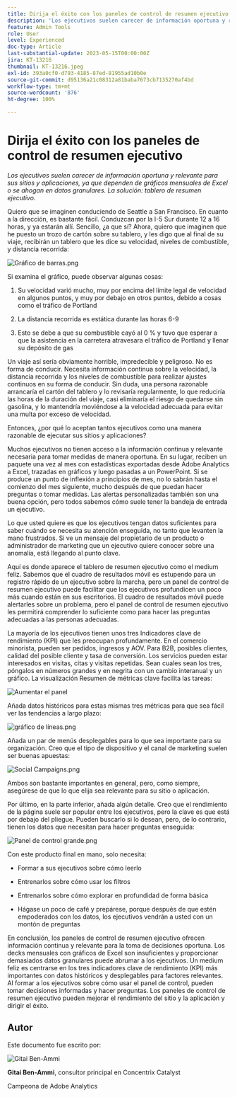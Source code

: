 ```yaml
---
title: Dirija el éxito con los paneles de control de resumen ejecutivo
description: 'Los ejecutivos suelen carecer de información oportuna y relevante para sus sitios y aplicaciones, ya que dependen de gráficos mensuales de Excel o se ahogan en datos granulares. La solución: tablero de resumen ejecutivo.'
feature: Admin Tools
role: User
level: Experienced
doc-type: Article
last-substantial-update: 2023-05-15T00:00:00Z
jira: KT-13216
thumbnail: KT-13216.jpeg
exl-id: 393a0cf0-d793-4185-87ed-81955ad10b0e
source-git-commit: d95136a21c08312a81baba7673cb7135270af4bd
workflow-type: tm+mt
source-wordcount: '876'
ht-degree: 100%

---
```


# Dirija el éxito con los paneles de control de resumen ejecutivo

_Los ejecutivos suelen carecer de información oportuna y relevante para sus sitios y aplicaciones, ya que dependen de gráficos mensuales de Excel o se ahogan en datos granulares. La solución: tablero de resumen ejecutivo._

Quiero que se imaginen conduciendo de Seattle a San Francisco. En cuanto a la dirección, es bastante fácil. Conduzcan por la I-5 Sur durante 12 a 16 horas, y ya estarán allí. Sencillo, ¿a que sí? Ahora, quiero que imaginen que he puesto un trozo de cartón sobre su tablero, y les digo que al final de su viaje, recibirán un tablero que les dice su velocidad, niveles de combustible, y distancia recorrida:

![Gráfico de barras.png](assets/bar-graph.png)

Si examina el gráfico, puede observar algunas cosas:

1. Su velocidad varió mucho, muy por encima del límite legal de velocidad en algunos puntos, y muy por debajo en otros puntos, debido a cosas como el tráfico de Portland

1. La distancia recorrida es estática durante las horas 6-9

1. Esto se debe a que su combustible cayó al 0 % y tuvo que esperar a que la asistencia en la carretera atravesara el tráfico de Portland y llenar su depósito de gas

Un viaje así sería obviamente horrible, impredecible y peligroso. No es forma de conducir. Necesita información continua sobre la velocidad, la distancia recorrida y los niveles de combustible para realizar ajustes continuos en su forma de conducir. Sin duda, una persona razonable arrancaría el cartón del tablero y lo revisaría regularmente, lo que reduciría las horas de la duración del viaje, casi eliminaría el riesgo de quedarse sin gasolina, y lo mantendría moviéndose a la velocidad adecuada para evitar una multa por exceso de velocidad.

Entonces, ¿por qué lo aceptan tantos ejecutivos como una manera razonable de ejecutar sus sitios y aplicaciones?

Muchos ejecutivos no tienen acceso a la información continua y relevante necesaria para tomar medidas de manera oportuna. En su lugar, reciben un paquete una vez al mes con estadísticas exportadas desde Adobe Analytics a Excel, trazadas en gráficos y luego pasadas a un PowerPoint. Si se produce un punto de inflexión a principios de mes, no lo sabrán hasta el comienzo del mes siguiente, mucho después de que puedan hacer preguntas o tomar medidas. Las alertas personalizadas también son una buena opción, pero todos sabemos cómo suele tener la bandeja de entrada un ejecutivo.

Lo que usted quiere es que los ejecutivos tengan datos suficientes para saber cuándo se necesita su atención enseguida, no tanto que levanten la mano frustrados. Si ve un mensaje del propietario de un producto o administrador de marketing que un ejecutivo quiere conocer sobre una anomalía, está llegando al punto clave.

Aquí es donde aparece el tablero de resumen ejecutivo como el medium feliz. Sabemos que el cuadro de resultados móvil es estupendo para un registro rápido de un ejecutivo sobre la marcha, pero un panel de control de resumen ejecutivo puede facilitar que los ejecutivos profundicen un poco más cuando están en sus escritorios. El cuadro de resultados móvil puede alertarles sobre un problema, pero el panel de control de resumen ejecutivo les permitirá comprender lo suficiente como para hacer las preguntas adecuadas a las personas adecuadas.

La mayoría de los ejecutivos tienen unos tres Indicadores clave de rendimiento (KPI) que les preocupan profundamente. En el comercio minorista, pueden ser pedidos, ingresos y AOV. Para B2B, posibles clientes, calidad del posible cliente y tasa de conversión. Los servicios pueden estar interesados en visitas, citas y visitas repetidas. Sean cuales sean los tres, póngalos en números grandes y en negrita con un cambio interanual y un gráfico. La visualización Resumen de métricas clave facilita las tareas:

![Aumentar el panel](assets/zoom-in-panel.png)

Añada datos históricos para estas mismas tres métricas para que sea fácil ver las tendencias a largo plazo:

![gráfico de líneas.png](assets/line-graph.png)

Añada un par de menús desplegables para lo que sea importante para su organización. Creo que el tipo de dispositivo y el canal de marketing suelen ser buenas apuestas:

![Social Campaigns.png](assets/social-campaigns.png)

Ambos son bastante importantes en general, pero, como siempre, asegúrese de que lo que elija sea relevante para su sitio o aplicación.

Por último, en la parte inferior, añada algún detalle. Creo que el rendimiento de la página suele ser popular entre los ejecutivos, pero la clave es que está por debajo del pliegue. Pueden buscarlo si lo desean, pero, de lo contrario, tienen los datos que necesitan para hacer preguntas enseguida:

![Panel de control grande.png](assets/large-dashboard.png)

Con este producto final en mano, solo necesita:

- Formar a sus ejecutivos sobre cómo leerlo

- Entrenarlos sobre cómo usar los filtros

- Entrenarlos sobre cómo explorar en profundidad de forma básica

- Hágase un poco de café y prepárese, porque después de que estén empoderados con los datos, los ejecutivos vendrán a usted con un montón de preguntas

En conclusión, los paneles de control de resumen ejecutivo ofrecen información continua y relevante para la toma de decisiones oportuna. Los decks mensuales con gráficos de Excel son insuficientes y proporcionar demasiados datos granulares puede abrumar a los ejecutivos. Un medium feliz es centrarse en los tres indicadores clave de rendimiento (KPI) más importantes con datos históricos y desplegables para factores relevantes. Al formar
a los ejecutivos sobre cómo usar el panel de control, pueden tomar decisiones informadas y hacer preguntas. Los paneles de control de resumen ejecutivo pueden mejorar el rendimiento del sitio y la aplicación y dirigir el éxito.

## Autor

Este documento fue escrito por:

![Gitai Ben-Ammi](assets/gitai-ben-ammi.png)

**Gitai Ben-Ammi**, consultor principal en Concentrix Catalyst

Campeona de Adobe Analytics
